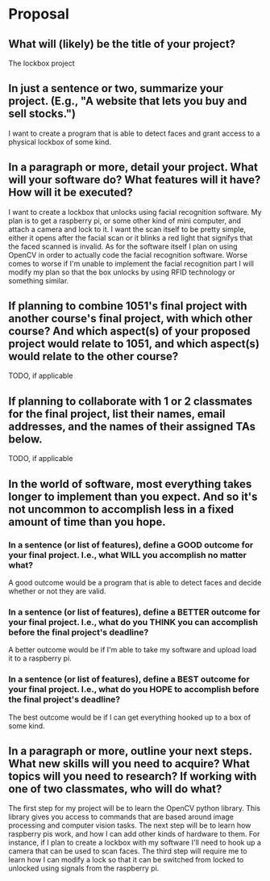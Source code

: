 # Proposal

## What will (likely) be the title of your project?

The lockbox project

## In just a sentence or two, summarize your project. (E.g., "A website that lets you buy and sell stocks.")

I want to create a program that is able to detect faces and grant access to a physical lockbox of some kind. 

## In a paragraph or more, detail your project. What will your software do? What features will it have? How will it be executed?

I want to create a lockbox that unlocks using facial recognition software. My plan is to get a raspberry pi, or some other kind of mini computer, and attach a camera and lock to it. I want the scan itself to be pretty simple, either it opens after the facial scan or it blinks a red light that signifys that the faced scanned is invalid. As for the software itself I plan on using OpenCV in order to actually code the facial recognition software. Worse comes to worse if I'm unable to implement the facial recognition part I will modify my plan so that the box unlocks by using RFID technology or something similar. 



## If planning to combine 1051's final project with another course's final project, with which other course? And which aspect(s) of your proposed project would relate to 1051, and which aspect(s) would relate to the other course?

TODO, if applicable

## If planning to collaborate with 1 or 2 classmates for the final project, list their names, email addresses, and the names of their assigned TAs below.

TODO, if applicable

## In the world of software, most everything takes longer to implement than you expect. And so it's not uncommon to accomplish less in a fixed amount of time than you hope.

### In a sentence (or list of features), define a GOOD outcome for your final project. I.e., what WILL you accomplish no matter what?

A good outcome would be a program that is able to detect faces and decide whether or not they are valid.

### In a sentence (or list of features), define a BETTER outcome for your final project. I.e., what do you THINK you can accomplish before the final project's deadline?

A better outcome would be if I'm able to take my software and upload load it to a raspberry pi. 

### In a sentence (or list of features), define a BEST outcome for your final project. I.e., what do you HOPE to accomplish before the final project's deadline?

The best outcome would be if I can get everything hooked up to a box of some kind. 

## In a paragraph or more, outline your next steps. What new skills will you need to acquire? What topics will you need to research? If working with one of two classmates, who will do what?

The first step for my project will be to learn the OpenCV python library. This library gives you access to commands that are based around image processing and computer vision tasks. The next step will be to learn how raspberry pis work, and how I can add other kinds of hardware to them. For instance, if I plan to create a lockbox with my software I'll need to hook up a camera that can be used to scan faces. The third step will require me to learn how I can modify a lock so that it can be switched from locked to unlocked using signals from the raspberry pi. 
